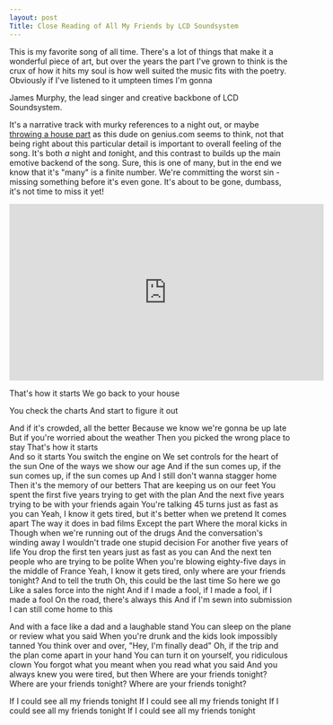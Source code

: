 ```yaml
---
layout: post
Title: Close Reading of All My Friends by LCD Soundsystem 
---
```


This is my favorite song of all time. There's a lot of things that make it a wonderful piece of art, but over the years the part I've grown to think is the crux of how it hits my soul is how well suited the music fits with the poetry. Obviously if I've listened to it umpteen times I'm gonna 

James Murphy, the lead singer and creative backbone of LCD Soundsystem.

It's a narrative track with murky references to a night out, or maybe [throwing a house part](https://genius.com/1389483) as this dude on genius.com seems to think, not that being right about this particular detail is important to overall feeling of the song. It's both *a* night and *to*night, and this contrast to builds up the main emotive backend of the song. Sure, this is one of many, but in the end we know that it's "many" is a finite number. We're committing the worst sin - missing something before it's even gone. It's about to be gone, dumbass, it's not time to miss it yet! 

<iframe width="560" height="315" src="https://www.youtube.com/embed/uDRLW748j68" title="YouTube video player" frameborder="0" allow="accelerometer; autoplay; clipboard-write; encrypted-media; gyroscope; picture-in-picture; web-share" allowfullscreen></iframe>


<span class="annotation" title="The opening line sets the scene for the in and our of 'tonight' vs 'all nights'. 'That's how it starts' kicks off the specific outing that this song refers to, but at the same time compares it to a standard formed by all the other nights and outings. There's also a sense that we're not too far from the middle of the distribution of 'nights.' This casual attitude and placement of the night kind of in the middle of all nights in terms of quality tugs against the palpable preciousness that the singer clearly has for the night. That interplay is what makes the poetry so potent, and over the course of the song as it builds to its sonic apex, the preciousness seeps into all those nights. The point it builds is that every moment with your friends is a treasure. This line sets the stage for all of that.">That's how it starts
We go back to your house </span>

<span class="annotation" title="I've generally imagined 'the charts' as the music charts, as James Murphy is the lead singer of the band. I don't think it's particularly important. It continues to build the sense of friendship. He's giving credit to the friend as they 'figure it out,' or at the least try to _do_ something. ">You check the charts 
And start to figure it out</span> 

<span class="annotation" title="Prepare for an adventure! This subsection builds the anticipation of the evening being a fun one. It also alludes to the experience all parts have together.  ">And if it's crowded, all the better 
Because we know we're gonna be up late 
But if you're worried about the weather 
Then you picked the wrong place to stay</span> 
<span class="annotation" title="This is the end of the first verse, framing us with the opening line, reminding us of the storyline of the single night.">That's how it starts</span>  
<span class="annotation" title="We return to the lyrics after a music break, and we're rerooted into the framework from before.">And so it starts</span> 
<span class="annotation" title="The night progresses, the squad is together in the car, and you're heading out.">You switch the engine on</span> 
<span class="annotation" title="I only recently learned this is a Pink Floyd reference. The admission of age (which also come from referencing Pink Floyd) introduces a nostalgia. I'm about to be 27, and sometimes when I'm heading downtown with friends, we'll begin at a bar, get a few drinks at this place as a starter, move to another place for yknow, ambiance, then meander a bit more before making it to the main destination of the night. It's a little superfluous, and the impression I get from this line is that James and his friends are over that. They wanna go dancing, they don't need the pregame destinations, and just beeline there. We're dated well past the beginning, nearer to the end than the start, ">We set controls for the heart of the sun 
One of the ways we show our age</span> 
<span class="annotation" title="This is an example annotation.">And if the sun comes up, if the sun comes up, if the sun comes up</span> 
<span class="annotation" title="This is an example annotation.">And I still don't wanna stagger home</span> 
<span class="annotation" title="This is an example annotation.">Then it's the memory of our betters</span> 
<span class="annotation" title="This is an example annotation.">That are keeping us on our feet</span> 
<span class="annotation" title="When we graduated college, my friends and all moved to different parts of the country. We had goals and careers to pursue. We just spent four years studying _for_ something. To go do whatever it was we wanted to leave our mark in. Moving to go pursue that, start our careers, move into the 'real world' was just the next move, right? We've spent this first five years planting those seeds, figuring out how to live on our own, support ourselves, and get with the plan.">You spent the first five years trying to get with the plan</span> 
<span class="annotation" title="We've all been terribly lonely doing it. Yeah yeah we have new friends in our new places, they're fine, but it's hard to beat shared experience. All we do is talk about silly plans to move to each others' cities, how we'll make a billion dollars and buy land for everyone to come live on, reminisce on stunts we pulled and memories we made. All this getting with the plan is fine and all, but underneath all that, any sort of 'dream' that resonates with me is some version of trying to be with my friends again.">And the next five years trying to be with your friends again</span> 
<span class="annotation" title="The prophecy here is that you run through life until you're forty five _trying_. ">You're talking 45 turns just as fast as you can</span> 
<span class="annotation" title="This is an example annotation.">Yeah, I know it gets tired, but it's better when we pretend</span> 
<span class="annotation" title="Back to the night together, things have hit some sort of wall. ">It comes apart 
The way it does in bad films</span> 
<span class="annotation" title="This is an example annotation.">Except the part</span> 
<span class="annotation" title="This is an example annotation.">Where the moral kicks in</span> 
<span class="annotation" title="This is an example annotation.">Though when we're running out of the drugs</span> 
<span class="annotation" title="This is an example annotation.">And the conversation's winding away</span> 
<span class="annotation" title="This is an example annotation.">I wouldn't trade one stupid decision</span> 
<span class="annotation" title="This is an example annotation.">For another five years of life</span> 
<span class="annotation" title="This is an example annotation.">You drop the first ten years just as fast as you can</span> 
<span class="annotation" title="This is an example annotation.">And the next ten people who are trying to be polite</span> 
<span class="annotation" title="This is an example annotation.">When you're blowing eighty-five days in the middle of France</span> 
<span class="annotation" title="This is an example annotation.">Yeah, I know it gets tired, only where are your friends tonight?</span> 
<span class="annotation" title="This is an example annotation.">And to tell the truth</span> 
Oh, this could be the last time
<span class="annotation" title="This is an example annotation.">So here we go</span> 
<span class="annotation" title="This is an example annotation.">Like a sales force into the night</span> 
<span class="annotation" title="This is an example annotation.">And if I made a fool, if I made a fool, if I made a fool 
On the road, there's always this</span>
<span class="annotation" title="This is an example annotation.">And if I'm sewn into submission 
I can still come home to this</span>

<span class="annotation" title="This is an example annotation.">And with a face like a dad and a laughable stand</span> 
<span class="annotation" title="This is an example annotation.">You can sleep on the plane or review what you said</span> 
<span class="annotation" title="This is an example annotation.">When you're drunk and the kids look impossibly tanned</span> 
<span class="annotation" title="This is an example annotation.">You think over and over, "Hey, I'm finally dead"</span> 
<span class="annotation" title="This is an example annotation.">Oh, if the trip and the plan come apart in your hand</span> 
<span class="annotation" title="This is an example annotation.">You can turn it on yourself, you ridiculous clown</span> 
<span class="annotation" title="This is an example annotation.">You forgot what you meant when you read what you said</span> 
<span class="annotation" title="This is an example annotation.">And you always knew you were tired, but then</span> 
<span class="annotation" title="This is an example annotation."> 
Where are your friends tonight? 
Where are your friends tonight? 
Where are your friends tonight? 
</span>

<span class="annotation" title="This is an example annotation."> 
If I could see all my friends tonight 
If I could see all my friends tonight 
If I could see all my friends tonight 
If I could see all my friends tonight 
</span>